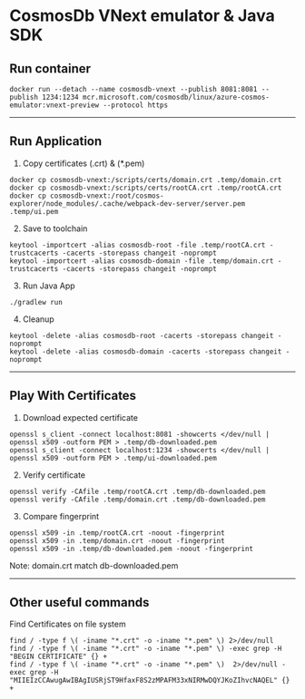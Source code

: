 # CosmosDb VNext emulator & Java SDK

## Run container
 ```shell
docker run --detach --name cosmosdb-vnext --publish 8081:8081 --publish 1234:1234 mcr.microsoft.com/cosmosdb/linux/azure-cosmos-emulator:vnext-preview --protocol https
 ```

---
## Run Application
1. Copy certificates (.crt) & (*.pem)
```shell
docker cp cosmosdb-vnext:/scripts/certs/domain.crt .temp/domain.crt
docker cp cosmosdb-vnext:/scripts/certs/rootCA.crt .temp/rootCA.crt
docker cp cosmosdb-vnext:/root/cosmos-explorer/node_modules/.cache/webpack-dev-server/server.pem .temp/ui.pem
```
2. Save to toolchain 
```shell
keytool -importcert -alias cosmosdb-root -file .temp/rootCA.crt -trustcacerts -cacerts -storepass changeit -noprompt
keytool -importcert -alias cosmosdb-domain -file .temp/domain.crt -trustcacerts -cacerts -storepass changeit -noprompt
```

3. Run Java App
```shell
./gradlew run
```

4. Cleanup
```shell
keytool -delete -alias cosmosdb-root -cacerts -storepass changeit -noprompt
keytool -delete -alias cosmosdb-domain -cacerts -storepass changeit -noprompt
```

---
## Play With Certificates

1. Download expected certificate
```shell
openssl s_client -connect localhost:8081 -showcerts </dev/null | openssl x509 -outform PEM > .temp/db-downloaded.pem
openssl s_client -connect localhost:1234 -showcerts </dev/null | openssl x509 -outform PEM > .temp/ui-downloaded.pem
```

2. Verify certificate 
```shell
openssl verify -CAfile .temp/rootCA.crt .temp/db-downloaded.pem
openssl verify -CAfile .temp/domain.crt .temp/db-downloaded.pem
```

3. Compare fingerprint
```shell
openssl x509 -in .temp/rootCA.crt -noout -fingerprint
openssl x509 -in .temp/domain.crt -noout -fingerprint
openssl x509 -in .temp/db-downloaded.pem -noout -fingerprint
```
Note: domain.crt match db-downloaded.pem

---
## Other useful commands
Find Certificates on file system
```shell
find / -type f \( -iname "*.crt" -o -iname "*.pem" \) 2>/dev/null
find / -type f \( -iname "*.crt" -o -iname "*.pem" \) -exec grep -H "BEGIN CERTIFICATE" {} +
find / -type f \( -iname "*.crt" -o -iname "*.pem" \)  2>/dev/null -exec grep -H "MIIEIzCCAwugAwIBAgIUSRjST9HfaxF8S2zMPAFM33xNIRMwDQYJKoZIhvcNAQEL" {} +
```